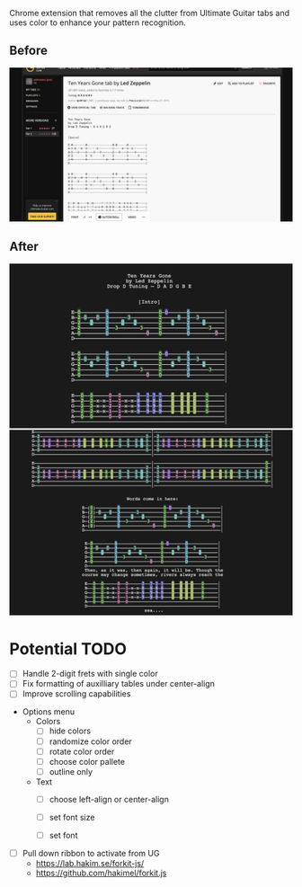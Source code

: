 Chrome extension that removes all the clutter from Ultimate Guitar tabs and uses color to enhance your pattern recognition.

## Before
![](img/before.png?raw=true)
## After
![](img/after1.png?raw=true)
![](img/after2.png?raw=true)


# Potential TODO

- [ ] Handle 2-digit frets with single color
- [ ] Fix formatting of auxilliary tables under center-align
- [ ] Improve scrolling capabilities

- Options menu
    - Colors
        - [ ] hide colors
        - [ ] randomize color order
        - [ ] rotate color order
        - [ ] choose color pallete
        - [ ] outline only
    - Text
        - [ ] choose left-align or center-align
        - [ ] set font size
        - [ ] set font


- [ ] Pull down ribbon to activate from UG
    - https://lab.hakim.se/forkit-js/
    - https://github.com/hakimel/forkit.js
